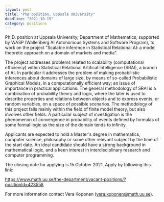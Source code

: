 ```yaml
---
layout: post
title: "PhD position, Uppsala University"
deadline: "2021-10-15"
category: positions
---
```

Ph.D. position at Uppsala University, Department of Mathematics, supported by
WASP (Wallenberg AI Autonomous Systems and Software Program), to work on the
project "Scalable inference in Statistical Relational AI: a model theoretic
approach on a domain of markets and media".

The project addresses problems related to scalability (computational efficiency)
within Statistical Relational Artifical Intelligence (SRAI), a branch of AI. In
particular it addresses the problem of making probabilistic inferences about
domains of large size, by means of so-called Probabilistic Graphical Models, in
a computationally efficient way; an issue of importance in practical
applications. The general methodology of SRAI is a combination of probability
theory and logic, where the later is used to describe properties and relations
between objects and to express events, or random variables, on a space of
possible scenarios. The methodology of this project falls mainly within the
field of finite model theory, but also involves other fields. A particular
subject of investigation is the phenomenon of convergence in probability of
events defined by formulas of some formal logic as the size of the domain tends
to infinity.

Applicants are expected to hold a Master's degree in mathematics, computer
science, philosophy or some other relevant subject by the time of the start
date. An ideal candidate should have a strong background in mathematical logic,
and a keen interest in interdisciplinary research and computer programming.

The closing date for applying is 15 October 2021. Apply by following this link:

<https://www.math.uu.se/the-department/vacant-positions/?positionId=423558>

For more information contact Vera Koponen (<vera.koponen@math.uu.se>).
